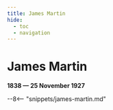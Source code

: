 ```yaml
---
title: James Martin
hide:
  - toc
  - navigation 
---
```


# James Martin

**1838 — 25 November 1927**

--8<-- "snippets/james-martin.md"
